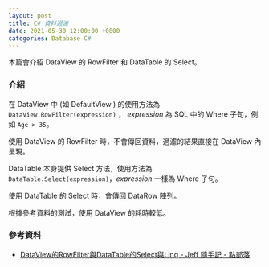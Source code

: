 ```yaml
---
layout: post
title: C# 資料過濾
date: 2021-05-30 12:00:00 +0800
categories: Database C#
--- 
```


本篇會介紹 DataView 的 RowFilter 和 DataTable 的 Select。

### 介紹

在 DataView 中 (如 DefaultView ) 的使用方法為 `DataView.RowFilter(expression)` ， *expression* 為 SQL 中的 Where 子句，例如 `Age > 35`。

使用 DataView 的 RowFilter 時，不會傳回資料，過濾的結果直接在 DataView 內呈現。

DataTable 本身提供 Select 方法，使用方法為 `DataTable.Select(expression)`，*expression* 一樣為 Where 子句。

使用 DataTable 的 Select 時，會傳回 DataRow 陣列。

根據參考資料的測試，使用 DataView 的耗時較低。

### 參考資料

- [DataView的RowFilter與DataTable的Select與Linq - Jeff 隨手記 - 點部落](https://dotblogs.com.tw/jeff-yeh/2010/09/28/17972)